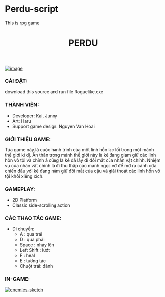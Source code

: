 # Perdu-script
This is rpg game
<header>
  <h1>PERDU</h1>

</header>
<a href="https://ibb.co/gWcQQRD"><img src="https://i.ibb.co/jwjqqrL/image.png" alt="image" align="middle"></a>

### <a name="_cuupadslvj45"></a>**CÀI ĐẶT:**
download this source and run file Roguelike.exe

### <a name="_cuupadslvj45"></a>**THÀNH VIÊN:**
- Developer: Kai, Junny
- Art: Haru
- Support game design: Nguyen Van Hoai
### <a name="_bj4tf9mjqang"></a>**GIỚI THIỆU GAME:**
Tựa game này là cuộc hành trình của một linh hồn lạc lối trong một mảnh thế giới kì dị. Ẩn thân trong mảnh thế giới này là kẻ đang giam giữ các linh hồn vô tội và chính ả cũng là kẻ đã lấy đi đôi mắt của nhân vật chính. Nhiệm vụ của nhân vật chính là đi thu thập các mảnh ngọc vỡ để mở ra cánh cửa chiến đấu với kẻ đang nắm giữ đôi mắt của cậu và giải thoát các linh hồn vô tội khỏi xiềng xích.
### <a name="_x521p8fda5ew"></a>**GAMEPLAY:** 
- 2D Platform
- Classic side-scrolling action
### <a name="_ter107nqpf2"></a>**CÁC THAO TÁC GAME:**
- Di chuyển: 
  - A : qua trái
  - D : qua phải
  - Space : nhảy lên
  - Left Shift : lướt
  - F : heal
  - E : tương tác
  - Chuột trái: đánh
### <a name="_ogl7ft3ea6p6"></a>**IN-GAME:**
<a href="https://ibb.co/ZfDkghX"><img src="https://i.ibb.co/L072gCR/enemies-sketch.png" alt="enemies-sketch" border="0"></a><br /><a target='_blank' href='https://vi.imgbb.com/'></a><br />































